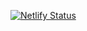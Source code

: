 [![Netlify Status](https://api.netlify.com/api/v1/badges/dafb6777-58fe-438b-b651-99c773768f96/deploy-status)](https://app.netlify.com/sites/plixel4/deploys)
